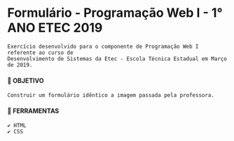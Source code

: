 
# Formulário - Programação Web I -  1° ANO ETEC 2019
    Exercício desenvolvido para o componente de Programação Web I referente ao curso de 
    Desenvolvimento de Sistemas da Etec - Escola Técnica Estadual em Março de 2019.

#### 📝 OBJETIVO
    Construir um formulário idêntico a imagem passada pela professora.
    
#### 📌 FERRAMENTAS
    ✔️ HTML
    ✔️ CSS


